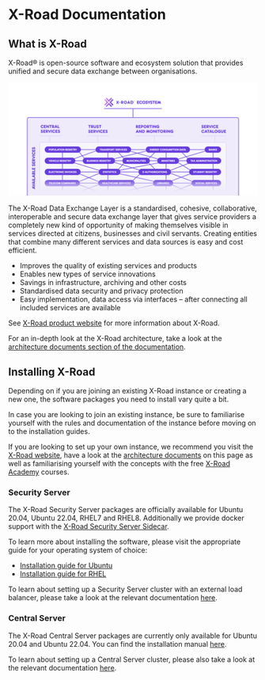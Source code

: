 # X-Road Documentation

## What is X-Road

X-Road® is open-source software and ecosystem solution that provides unified and secure data exchange between
organisations.

![X-Road overview](X-Road_overview.png)

The X-Road Data Exchange Layer is a standardised, cohesive, collaborative, interoperable and secure data exchange layer
that gives service providers a completely new kind of opportunity of making themselves visible in services directed at
citizens, businesses and civil servants. Creating entities that combine many different services and data sources is
easy and cost efficient.

* Improves the quality of existing services and products
* Enables new types of service innovations
* Savings in infrastructure, archiving and other costs
* Standardised data security and privacy protection
* Easy implementation, data access via interfaces – after connecting all included services are available

See [X-Road product website](https://x-road.global) for more information about X-Road.

For an in-depth look at the X-Road architecture, take a look at the [architecture documents section of the
documentation](doc/Architecture).

## Installing X-Road

Depending on if you are joining an existing X-Road instance or creating a new one, the software packages you need to
install vary quite a bit.

In case you are looking to join an existing instance, be sure to familiarise yourself with the rules and documentation
of the instance before moving on to the installation guides.

If you are looking to set up your own instance, we recommend you visit the [X-Road website](https://x-road.global),
have a look at the [architecture documents](doc/Architecture) on this page as well as familiarising yourself with the 
concepts with the free [X-Road Academy](https://x-road.thinkific.com) courses.


### Security Server

The X-Road Security Server packages are officially available for Ubuntu 20.04, Ubuntu 22.04, RHEL7 and RHEL8.
Additionally we provide docker support with the
[X-Road Security Server Sidecar](https://hub.docker.com/r/niis/xroad-security-server-sidecar).

To learn more about installing the software, please visit the appropriate guide for your operating system of choice:

* [Installation guide for Ubuntu](doc/Manuals/ig-ss_x-road_v6_security_server_installation_guide.md)
* [Installation guide for RHEL](doc/Manuals/ig-ss_x-road_v6_security_server_installation_guide_for_rhel.md)

To learn about setting up a Security Server cluster with an external load balancer, please take a look at the relevant
documentation [here](doc/Manuals/LoadBalancing/ig-xlb_x-road_external_load_balancer_installation_guide.md).

### Central Server

The X-Road Central Server packages are currently only available for Ubuntu 20.04 and Ubuntu 22.04. You can find the
installation manual [here](doc/Manuals/ig-cs_x-road_6_central_server_installation_guide.md).

To learn about setting up a Central Server cluster, please also take a look at the relevant documentation
[here](doc/Manuals/ig-csha_x-road_6_ha_installation_guide.md).
